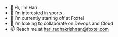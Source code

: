 - 👋 Hi, I’m Hari
- 👀 I’m interested in sports
- 🌱 I’m currently starting off at Foxtel
- 💞️ I’m looking to collaborate on Devops and Cloud
- 📫 Reach me at hari.radhakrishnan@foxtel.com

<!---
hari-rad/hari-rad is a ✨ special ✨ repository because its `README.md` (this file) appears on your GitHub profile.
You can click the Preview link to take a look at your changes.
--->
